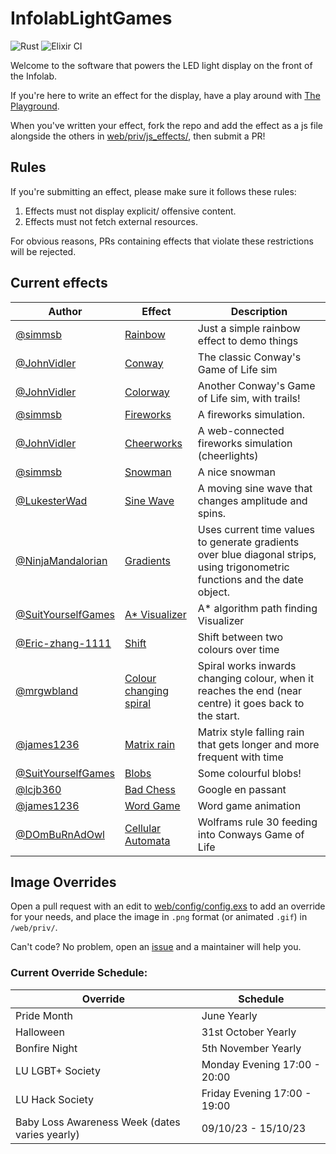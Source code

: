 # InfolabLightGames

![Rust](https://github.com/lancaster-university/infolab-lights/workflows/Rust/badge.svg)
![Elixir CI](https://github.com/lancaster-university/infolab-lights/workflows/Elixir%20CI/badge.svg)

Welcome to the software that powers the LED light display on the front of the
Infolab.

If you're here to write an effect for the display, have a play around with [The
Playground](https://infolab21-lights.lancs.ac.uk/playground).

When you've written your effect, fork the repo and add the effect as a js file
alongside the others in [web/priv/js_effects/](web/priv/js_effects/), then
submit a PR!

## Rules

If you're submitting an effect, please make sure it follows these rules:

1. Effects must not display explicit/ offensive content.
2. Effects must not fetch external resources.

For obvious reasons, PRs containing effects that violate these restrictions will
be rejected.

## Current effects

| Author                                                     | Effect                                                                  | Description                                                                                                                  |
| ---------------------------------------------------------- | ----------------------------------------------------------------------- | ---------------------------------------------------------------------------------------------------------------------------- |
| [@simmsb](https://github.com/simmsb)                       | [Rainbow](web/priv/js_effects/rainbow.js)                               | Just a simple rainbow effect to demo things                                                                                  |
| [@JohnVidler](https://github.com/JohnVidler)               | [Conway](web/priv/js_effects/conway.js)                                 | The classic Conway's Game of Life sim                                                                                        |
| [@JohnVidler](https://github.com/JohnVidler)               | [Colorway](web/priv/js_effects/colorway.js)                             | Another Conway's Game of Life sim, with trails!                                                                              |
| [@simmsb](https://github.com/simmsb)                       | [Fireworks](web/priv/js_effects/fireworks.js.disabled)                  | A fireworks simulation.                                                                                                      |
| [@JohnVidler](https://github.com/JohnVidler)               | [Cheerworks](web/priv/js_effects/cheerworks.js)                         | A web-connected fireworks simulation (cheerlights)                                                                           |
| [@simmsb](https://github.com/simmsb)                       | [Snowman](web/priv/js_effects/snow.ts.disabled)                         | A nice snowman                                                                                                               |
| [@LukesterWad](https://github.com/LukesterWad)             | [Sine Wave](web/priv/js_effects/sine.js)                                | A moving sine wave that changes amplitude and spins.                                                                         |
| [@NinjaMandalorian](https://github.com/NinjaMandalorian)   | [Gradients](web/priv/js_effects/gradients.js)                           | Uses current time values to generate gradients over blue diagonal strips, using trigonometric functions and the date object. |
| [@SuitYourselfGames](https://github.com/SuitYourselfGames) | [A\* Visualizer](web/priv/js_effects/A*_Pathfinding_Visualiser.js)      | A\* algorithm path finding Visualizer                                                                                        |
| [@Eric-zhang-1111](https://github.com/Eric-zhang-1111)     | [Shift](web/priv/js_effects/shift.js)                                   | Shift between two colours over time                                                                                          |
| [@mrgwbland](https://github.com/mrgwbland)                 | [Colour changing spiral](web/priv/js_effects/colour_changing_spiral.js) | Spiral works inwards changing colour, when it reaches the end (near centre) it goes back to the start.                       | 
| [@james1236](https://github.com/james1236)                 | [Matrix rain](web/priv/js_effects/matrix.js)                            | Matrix style falling rain that gets longer and more frequent with time                                                       |
| [@SuitYourselfGames](https://github.com/SuitYourselfGames) | [Blobs](web/priv/js_effects/Blobs.js)                                   | Some colourful blobs!                                                                                                        |
| [@lcjb360](https://github.com/lcjb360)                     | [Bad Chess](web/priv/js_effects/bad_chess.js)                           | Google en passant                                                                                                            |
| [@james1236](https://github.com/james1236)                 | [Word Game](web/priv/js_effects/word_game.js)                           | Word game animation                                                                                                          |
| [@DOmBuRnAdOwl](https://github.com/DOmBuRnAdOwl)           | [Cellular Automata](web/priv/js_effects/cellularAutomata.js)            | Wolframs rule 30 feeding into Conways Game of Life                                                                           |

## Image Overrides 

Open a pull request with an edit to [web/config/config.exs](https://github.com/lancaster-university/infolab-lights/blob/master/web/config/config.exs) to add an override for your needs, and place the image in `.png` format (or animated `.gif`) in `/web/priv/`. 

Can't code? No problem, open an [issue](https://github.com/lancaster-university/infolab-lights/issues) and a maintainer will help you. 

### Current Override Schedule:

| Override          |  Schedule   |
| ----------------- | ----------- |
| Pride Month       | June Yearly        |
| Halloween         | 31st October Yearly        |
| Bonfire Night     | 5th November Yearly        |
| LU LGBT+ Society  | Monday Evening    17:00 - 20:00 |
| LU Hack Society   | Friday Evening    17:00 - 19:00 |
| Baby Loss Awareness Week (dates varies yearly) | 09/10/23 - 15/10/23 |
